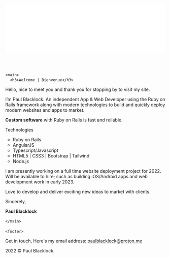<html lang="en">
  <head>
    <meta charset="utf-8" />
<meta name="viewport" content="width=device-width, initial-scale=1.0" />
<title>Paul Blacklock Rails | Web Dev: Rails app and web developer</title>

<meta name="description" content="Rails Developer" />

<link rel="stylesheet" href="css" />

  </head>
  <body class="default ">
    <header>
 <img src="logo.svg" alt="Logo" />
</header>

<nav>
 
</nav>


    <main>
      <h3>Welcome | Bienvenue</h3>

<p>Hello, nice to meet you and thank you for stopping by to visit my site.</p>

<p>I’m Paul Blacklock. An independent App &amp; Web Developer using the Ruby on Rails framework along with modern technologies to build and quickly deploy modern websites and apps to market.</p>

<p><b>Custom software</b> with Ruby on Rails is fast and reliable.</p>

<p>Technologies</p>

<ul type="circle">
<li> Ruby on Rails </li>
<li> AngularJS </li>
<li> Typescript/Javascript </li>
<li> HTML5 | CSS3 | Bootstrap | Tailwind</li>
<li> Node.js </li>
</ul>

<p>I am presently working on a full time website deployment project for 2022. Will be available to hire; such as building iOS/Android apps and web development work in early 2023.</p>
<p>Love to develop and deliver exciting new ideas to market with clients.</p>

<p>Sincerely,</p>
      <p1><b>Paul Blacklock</b></p1>


    </main>

    <footer>
   Get in touch, Here's my email address: <a href="mailto:paulblacklock@proton.me">paulblacklock@proton.me</a>
 
 <p> 2022 &#169; Paul Blacklock. 
 </footer>

  </body>
</html>
